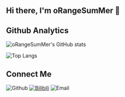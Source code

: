 ## Hi there, I'm oRangeSumMer 🍊

## Github Analytics
![oRangeSumMer's GitHub stats](https://github-readme-stats.vercel.app/api?username=SummerofOrange)


![Top Langs](https://github-readme-stats.vercel.app/api/top-langs/?username=Z1029-oRangeSumMer&layout=compact)

## Connect Me
![Github](https://img.shields.io/github/followers/SummerofOrange?label=Github&style=social) [![Bilibili](https://img.shields.io/badge/bilibili-%E6%A9%99%E4%B9%8B%E5%A4%8F-blue)](https://space.bilibili.com/79045701) ![Email](https://img.shields.io/badge/Email-2286401259%40qq.com-green)
